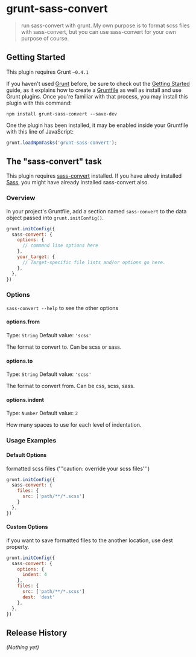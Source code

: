 # grunt-sass-convert

> run sass-convert with grunt. My own purpose is to format scss files with sass-convert, but you can use sass-convert for your own purpose of course.

## Getting Started
This plugin requires Grunt `~0.4.1`

If you haven't used [Grunt](http://gruntjs.com/) before, be sure to check out the [Getting Started](http://gruntjs.com/getting-started) guide, as it explains how to create a [Gruntfile](http://gruntjs.com/sample-gruntfile) as well as install and use Grunt plugins. Once you're familiar with that process, you may install this plugin with this command:

```shell
npm install grunt-sass-convert --save-dev
```

One the plugin has been installed, it may be enabled inside your Gruntfile with this line of JavaScript:

```js
grunt.loadNpmTasks('grunt-sass-convert');
```

## The "sass-convert" task
This plugin requires [sass-convert](http://sass-lang.com/docs/yardoc/) installed. If you have alredy installed [Sass](http://sass-lang.com/), you might have already installed sass-convert also.

### Overview
In your project's Gruntfile, add a section named `sass-convert` to the data object passed into `grunt.initConfig()`.

```js
grunt.initConfig({
  sass-convert: {
    options: {
      // command line options here
    },
    your_target: {
      // Target-specific file lists and/or options go here.
    },
  },
})
```

### Options

`sass-convert --help` to see the other options 

#### options.from
Type: `String`
Default value: `'scss'`

The format to convert to. Can be scss or sass.

#### options.to
Type: `String`
Default value: `'scss'`

The format to convert from. Can be css, scss, sass.

#### options.indent
Type: `Number`
Default value: `2`

How many spaces to use for each level of indentation.

### Usage Examples

#### Default Options

formatted scss files ('''caution: override your scss files''')

```js
grunt.initConfig({
  sass-convert: {
    files: {
      src: ['path/**/*.scss']
    }
  },
})
```

#### Custom Options

if you want to save formatted files to the another location, use dest property.

```js
grunt.initConfig({
  sass-convert: {
    options: {
      indent: 4
    },
    files: {
      src: ['path/**/*.scss']
      dest: 'dest'
    },
  },
})
```

## Release History
_(Nothing yet)_
